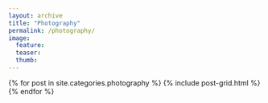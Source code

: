 ```yaml
---
layout: archive
title: "Photography"
permalink: /photography/
image:
  feature:
  teaser:
  thumb:
---
```


<div class="tiles">
{% for post in site.categories.photography %}
	{% include post-grid.html %}
{% endfor %}
</div><!-- /.tiles -->
